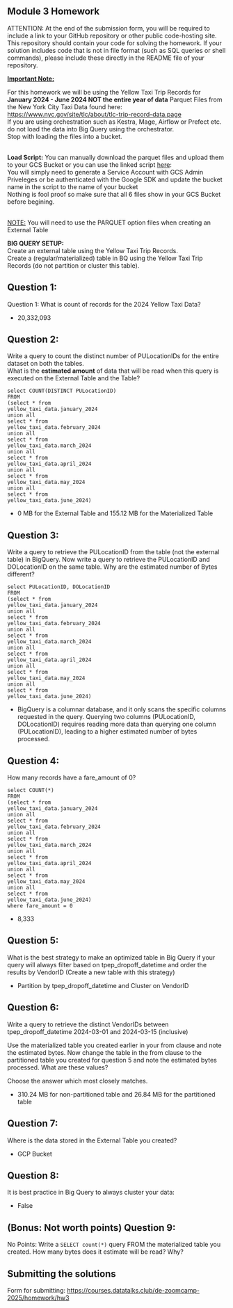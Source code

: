 ## Module 3 Homework

ATTENTION: At the end of the submission form, you will be required to include a link to your GitHub repository or other public code-hosting site. 
This repository should contain your code for solving the homework. If your solution includes code that is not in file format (such as SQL queries or 
shell commands), please include these directly in the README file of your repository.

<b><u>Important Note:</b></u> <p> For this homework we will be using the Yellow Taxi Trip Records for **January 2024 - June 2024 NOT the entire year of data** 
Parquet Files from the New York
City Taxi Data found here: </br> https://www.nyc.gov/site/tlc/about/tlc-trip-record-data.page </br>
If you are using orchestration such as Kestra, Mage, Airflow or Prefect etc. do not load the data into Big Query using the orchestrator.</br> 
Stop with loading the files into a bucket. </br></br>

**Load Script:** You can manually download the parquet files and upload them to your GCS Bucket or you can use the linked script [here](./load_yellow_taxi_data.py):<br>
You will simply need to generate a Service Account with GCS Admin Priveleges or be authenticated with the Google SDK and update the bucket name in the script to the name of your bucket<br>
Nothing is fool proof so make sure that all 6 files show in your GCS Bucket before begining.</br><br>

<u>NOTE:</u> You will need to use the PARQUET option files when creating an External Table</br>

<b>BIG QUERY SETUP:</b></br>
Create an external table using the Yellow Taxi Trip Records. </br>
Create a (regular/materialized) table in BQ using the Yellow Taxi Trip Records (do not partition or cluster this table). </br>
</p>

## Question 1:
Question 1: What is count of records for the 2024 Yellow Taxi Data?
- 20,332,093


## Question 2:
Write a query to count the distinct number of PULocationIDs for the entire dataset on both the tables.</br> 
What is the **estimated amount** of data that will be read when this query is executed on the External Table and the Table?
```
select COUNT(DISTINCT PULocationID)
FROM
(select * from
yellow_taxi_data.january_2024
union all
select * from
yellow_taxi_data.february_2024
union all
select * from
yellow_taxi_data.march_2024
union all
select * from
yellow_taxi_data.april_2024
union all
select * from
yellow_taxi_data.may_2024
union all
select * from
yellow_taxi_data.june_2024)
```
- 0 MB for the External Table and 155.12 MB for the Materialized Table

## Question 3:
Write a query to retrieve the PULocationID from the table (not the external table) in BigQuery. Now write a query to retrieve the PULocationID and DOLocationID on the same table. Why are the estimated number of Bytes different?
```
select PULocationID, DOLocationID
FROM
(select * from
yellow_taxi_data.january_2024
union all
select * from
yellow_taxi_data.february_2024
union all
select * from
yellow_taxi_data.march_2024
union all
select * from
yellow_taxi_data.april_2024
union all
select * from
yellow_taxi_data.may_2024
union all
select * from
yellow_taxi_data.june_2024)
```
- BigQuery is a columnar database, and it only scans the specific columns requested in the query. Querying two columns (PULocationID, DOLocationID) requires reading more data than querying one column (PULocationID), leading to a higher estimated number of bytes processed.


## Question 4:
How many records have a fare_amount of 0?
```
select COUNT(*)
FROM
(select * from
yellow_taxi_data.january_2024
union all
select * from
yellow_taxi_data.february_2024
union all
select * from
yellow_taxi_data.march_2024
union all
select * from
yellow_taxi_data.april_2024
union all
select * from
yellow_taxi_data.may_2024
union all
select * from
yellow_taxi_data.june_2024)
where fare_amount = 0
```
- 8,333

## Question 5:
What is the best strategy to make an optimized table in Big Query if your query will always filter based on tpep_dropoff_datetime and order the results by VendorID (Create a new table with this strategy)
- Partition by tpep_dropoff_datetime and Cluster on VendorID


## Question 6:
Write a query to retrieve the distinct VendorIDs between tpep_dropoff_datetime
2024-03-01 and 2024-03-15 (inclusive)</br>

Use the materialized table you created earlier in your from clause and note the estimated bytes. Now change the table in the from clause to the partitioned table you created for question 5 and note the estimated bytes processed. What are these values? </br>

Choose the answer which most closely matches.</br> 
- 310.24 MB for non-partitioned table and 26.84 MB for the partitioned table


## Question 7: 
Where is the data stored in the External Table you created?
- GCP Bucket

## Question 8:
It is best practice in Big Query to always cluster your data:
- False


## (Bonus: Not worth points) Question 9:
No Points: Write a `SELECT count(*)` query FROM the materialized table you created. How many bytes does it estimate will be read? Why?


## Submitting the solutions

Form for submitting: https://courses.datatalks.club/de-zoomcamp-2025/homework/hw3
